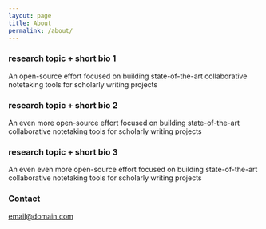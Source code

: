 ```yaml
---
layout: page
title: About
permalink: /about/
---
```


### research topic + short bio 1

An open-source effort focused on building state-of-the-art collaborative notetaking tools for scholarly writing projects

### research topic + short bio 2

An even more open-source effort focused on building state-of-the-art collaborative notetaking tools for scholarly writing projects

### research topic + short bio 3

An even even more open-source effort focused on building state-of-the-art collaborative notetaking tools for scholarly writing projects

### Contact

[email@domain.com](mailto:email@domain.com)
